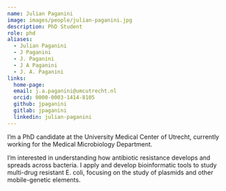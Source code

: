 ```yaml
---
name: Julian Paganini
image: images/people/julian-paganini.jpg
description: PhD Student
role: phd
aliases:
  - Julian Paganini
  - J Paganini
  - J. Paganini
  - J A Paganini
  - J. A. Paganini
links:
  home-page: 
  email: j.a.paganini@umcutrecht.nl
  orcid: 0000-0003-1414-8105
  github: jpaganini
  gitlab: jpaganini
  linkedin: julian-paganini
---
```


I’m a PhD candidate at the University Medical Center of Utrecht, currently working for the Medical Microbiology Department.

I’m interested in understanding how antibiotic resistance develops and spreads across bacteria. I apply and develop bioinformatic tools to study multi-drug resistant E. coli, focusing on the study of plasmids and other mobile-genetic elements.
